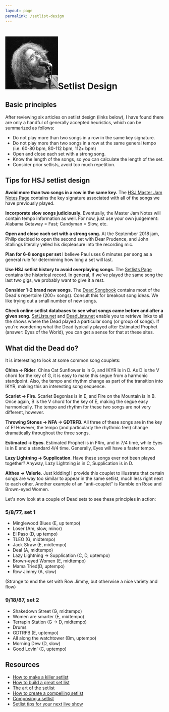 ```yaml
---
layout: page
permalink: /setlist-design
---
```



<h1><img class="ui avatar image" src="/images/jerryavatar.jpg">Setlist Design</h1>

## Basic principles

After reviewing six articles on setlist design (links below), I have found there are only a handful of generally accepted heuristics, which can be summarized as follows:

* Do not play more than two songs in a row in the same key signature.
* Do not play more than two songs in a row at the same general tempo (i.e. 60-80 bpm, 80-112 bpm, 112+ bpm)
* Open and close each set with a strong song.
* Know the length of the songs, so you can calculate the length of the set.
* Consider prior setlists, avoid too much repetition.

## Tips for HSJ setlist design

**Avoid more than two songs in a row in the same key.**  The [HSJ Master Jam Notes Page](http://bit.ly/2MK4Y55) contains the key signature associated with all of the songs we have previously played.

**Incorporate slow songs judiciously.** Eventually, the Master Jam Notes will contain tempo information as well. For now, just use your own judgement:  Alabama Getaway = Fast; Candyman = Slow, etc.  

**Open and close each set with a strong song.**  At the September 2018 jam, Philip decided to open the second set with Dear Prudence, and John Stallings literally yelled his displeasure into the recording mic.

**Plan for 6-8 songs per set**  I believe Paul uses 6 minutes per song as a general rule for determining how long a set will last.

**Use HSJ setlist history to avoid overplaying songs.**  The [Setlists Page](setlists.html) contains the historical record. In general, if we've played the same song the last two gigs, we probably want to give it a rest.

**Consider 1-2 brand new songs.** The [Dead Songbook](resources/deadr5v4.pdf) contains most of the Dead's repertoire (200+ songs). Consult this for breakout song ideas. We like trying out a small number of new songs.  

**Check online setlist databases to see what songs came before and after a given song.**  [SetLists.net](https://www.setlists.net/) and [DeadLists.net](http://www.deadlists.com/default.asp) enable you to retrieve links to all the shows where the Dead played a particular song (or group of songs). If you're wondering what the Dead typically played after Estimated Prophet (answer: Eyes of the World), you can get a sense for that at these sites.

## What did the Dead do?

It is interesting to look at some common song couplets:

**China -> Rider**. China Cat Sunflower is in G, and IKYR is in D.  As D is the V chord for the key of G, it is easy to make this segue from a harmonic standpoint.  Also, the tempo and rhythm change as part of the transition into IKYR, making this an interesting song sequence.

**Scarlet -> Fire**.  Scarlet Begonias is in E, and Fire on the Mountain is in B.  Once again, B is the V chord for the key of E, making the segue easy harmonically. The tempo and rhythm for these two songs are not very different, however.

**Throwing Stones -> NFA -> GDTRFB**.  All three of these songs are in the key of E!  However, the tempo (and particularly the rhythmic feel) change dramatically throughout the three songs.

**Estimated -> Eyes**. Estimated Prophet is in F#m, and in 7/4 time, while Eyes is in E and a standard 4/4 time. Generally, Eyes will have a faster tempo.

**Lazy Lightning -> Supplication**. Have these songs ever not been played together? Anyway, Lazy Lightning is in C, Supplication is in D.

**Althea -> Valerie**. Just kidding! I provide this couplet to illustrate that certain songs are way too similar to appear in the same setlist, much less right next to each other.  Another example of an "anti-couplet" is Ramble on Rose and Brown-eyed Women.

Let's now look at a couple of Dead sets to see these principles in action:

### 5/8/77, set 1

* Minglewood Blues (E, up tempo)
* Loser (Am, slow, minor)
* El Paso (D, up tempo)
* TLEO (G, midtempo)
* Jack Straw (E, midtempo)
* Deal (A, midtempo)
* Lazy Lightning -> Supplication (C, D, uptempo)
* Brown-eyed Women (E, midtempo)
* Mama Tried(D, uptempo)
* Row Jimmy (A, slow)

(Strange to end the set with Row Jimmy, but otherwise a nice variety and flow)

### 9/18/87, set 2

* Shakedown Street (G, midtempo)
* Women are smarter (E, midtempo)
* Terrapin Station (G -> D, midtempo)
* Drums
* GDTRFB (E, uptempo)
* All along the watchtower (Bm, uptempo)
* Morning Dew (D, slow)
* Good Lovin' (C, uptempo)


## Resources

* [How to make a killer setlist](http://www.musicentrepreneurhq.com/make-killer-set-list/)
* [How to build a great set list](https://www.tunecore.com/blog/2016/11/build-great-set-list.html)
* [The art of the setlist](https://diymusician.cdbaby.com/musician-tips/the-art-of-the-set-list-choosing-the-right-songs-in-the-right-order/)
* [How to create a compelling setlist](http://blog.sonicbids.com/how-to-create-compelling-setlist)
* [Composing a setlist](http://www.joelmabus.com/composing_a_set_list.htm)
* [Setlist tips for your next live show](https://blog.discmakers.com/2012/03/set-list-tips/)









